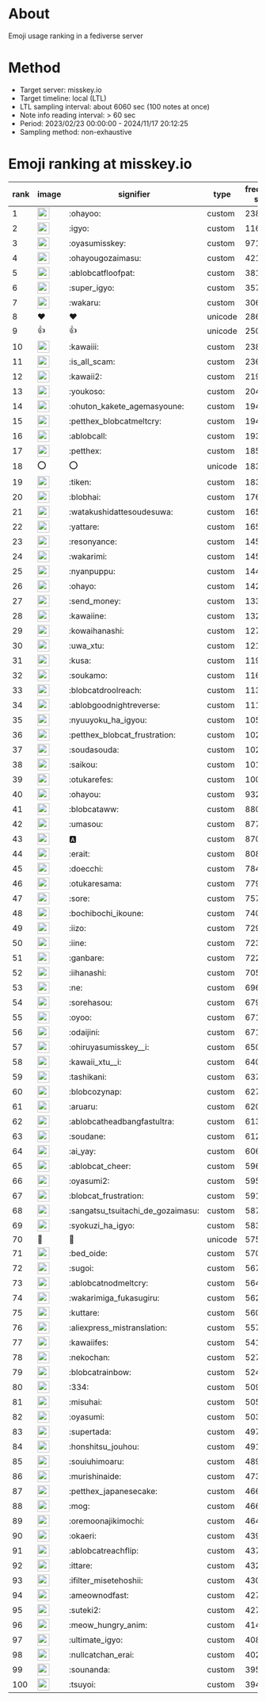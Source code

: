 # About
Emoji usage ranking in a fediverse server

# Method
- Target server: misskey.io
- Target timeline: local (LTL)
- LTL sampling interval: about 6060 sec (100 notes at once)
- Note info reading interval: > 60 sec
- Period: 2023/02/23 00:00:00 - 2024/11/17 20:12:25 
- Sampling method: non-exhaustive

# Emoji ranking at misskey.io

|rank|image|signifier|type|frequency score|
|----|----|----|----|----|
|1|<img height="24" src="https://misskey.io/emoji/ohayoo.webp">|:ohayoo:|custom|238521|
|2|<img height="24" src="https://misskey.io/emoji/igyo.webp">|:igyo:|custom|116169|
|3|<img height="24" src="https://misskey.io/emoji/oyasumisskey.webp">|:oyasumisskey:|custom|97199|
|4|<img height="24" src="https://misskey.io/emoji/ohayougozaimasu.webp">|:ohayougozaimasu:|custom|42197|
|5|<img height="24" src="https://misskey.io/emoji/ablobcatfloofpat.webp">|:ablobcatfloofpat:|custom|38191|
|6|<img height="24" src="https://misskey.io/emoji/super_igyo.webp">|:super_igyo:|custom|35778|
|7|<img height="24" src="https://misskey.io/emoji/wakaru.webp">|:wakaru:|custom|30657|
|8|❤|❤|unicode|28691|
|9|👍|👍|unicode|25080|
|10|<img height="24" src="https://misskey.io/emoji/kawaiii.webp">|:kawaiii:|custom|23832|
|11|<img height="24" src="https://misskey.io/emoji/is_all_scam.webp">|:is_all_scam:|custom|23667|
|12|<img height="24" src="https://misskey.io/emoji/kawaii2.webp">|:kawaii2:|custom|21929|
|13|<img height="24" src="https://misskey.io/emoji/youkoso.webp">|:youkoso:|custom|20457|
|14|<img height="24" src="https://misskey.io/emoji/ohuton_kakete_agemasyoune.webp">|:ohuton_kakete_agemasyoune:|custom|19427|
|15|<img height="24" src="https://misskey.io/emoji/petthex_blobcatmeltcry.webp">|:petthex_blobcatmeltcry:|custom|19400|
|16|<img height="24" src="https://misskey.io/emoji/ablobcall.webp">|:ablobcall:|custom|19371|
|17|<img height="24" src="https://misskey.io/emoji/petthex.webp">|:petthex:|custom|18507|
|18|⭕|⭕|unicode|18358|
|19|<img height="24" src="https://misskey.io/emoji/tiken.webp">|:tiken:|custom|18328|
|20|<img height="24" src="https://misskey.io/emoji/blobhai.webp">|:blobhai:|custom|17679|
|21|<img height="24" src="https://misskey.io/emoji/watakushidattesoudesuwa.webp">|:watakushidattesoudesuwa:|custom|16543|
|22|<img height="24" src="https://misskey.io/emoji/yattare.webp">|:yattare:|custom|16514|
|23|<img height="24" src="https://misskey.io/emoji/resonyance.webp">|:resonyance:|custom|14596|
|24|<img height="24" src="https://misskey.io/emoji/wakarimi.webp">|:wakarimi:|custom|14595|
|25|<img height="24" src="https://misskey.io/emoji/nyanpuppu.webp">|:nyanpuppu:|custom|14441|
|26|<img height="24" src="https://misskey.io/emoji/ohayo.webp">|:ohayo:|custom|14253|
|27|<img height="24" src="https://misskey.io/emoji/send_money.webp">|:send_money:|custom|13391|
|28|<img height="24" src="https://misskey.io/emoji/kawaiine.webp">|:kawaiine:|custom|13275|
|29|<img height="24" src="https://misskey.io/emoji/kowaihanashi.webp">|:kowaihanashi:|custom|12773|
|30|<img height="24" src="https://misskey.io/emoji/uwa_xtu.webp">|:uwa_xtu:|custom|12114|
|31|<img height="24" src="https://misskey.io/emoji/kusa.webp">|:kusa:|custom|11939|
|32|<img height="24" src="https://misskey.io/emoji/soukamo.webp">|:soukamo:|custom|11668|
|33|<img height="24" src="https://misskey.io/emoji/blobcatdroolreach.webp">|:blobcatdroolreach:|custom|11394|
|34|<img height="24" src="https://misskey.io/emoji/ablobgoodnightreverse.webp">|:ablobgoodnightreverse:|custom|11119|
|35|<img height="24" src="https://misskey.io/emoji/nyuuyoku_ha_igyou.webp">|:nyuuyoku_ha_igyou:|custom|10506|
|36|<img height="24" src="https://misskey.io/emoji/petthex_blobcat_frustration.webp">|:petthex_blobcat_frustration:|custom|10291|
|37|<img height="24" src="https://misskey.io/emoji/soudasouda.webp">|:soudasouda:|custom|10254|
|38|<img height="24" src="https://misskey.io/emoji/saikou.webp">|:saikou:|custom|10165|
|39|<img height="24" src="https://misskey.io/emoji/otukarefes.webp">|:otukarefes:|custom|10001|
|40|<img height="24" src="https://misskey.io/emoji/ohayou.webp">|:ohayou:|custom|9321|
|41|<img height="24" src="https://misskey.io/emoji/blobcataww.webp">|:blobcataww:|custom|8801|
|42|<img height="24" src="https://misskey.io/emoji/umasou.webp">|:umasou:|custom|8778|
|43|<img height="24" src="https://misskey.io/emoji/a.webp">|:a:|custom|8709|
|44|<img height="24" src="https://misskey.io/emoji/erait.webp">|:erait:|custom|8084|
|45|<img height="24" src="https://misskey.io/emoji/doecchi.webp">|:doecchi:|custom|7843|
|46|<img height="24" src="https://misskey.io/emoji/otukaresama.webp">|:otukaresama:|custom|7792|
|47|<img height="24" src="https://misskey.io/emoji/sore.webp">|:sore:|custom|7570|
|48|<img height="24" src="https://misskey.io/emoji/bochibochi_ikoune.webp">|:bochibochi_ikoune:|custom|7407|
|49|<img height="24" src="https://misskey.io/emoji/iizo.webp">|:iizo:|custom|7292|
|50|<img height="24" src="https://misskey.io/emoji/iine.webp">|:iine:|custom|7236|
|51|<img height="24" src="https://misskey.io/emoji/ganbare.webp">|:ganbare:|custom|7224|
|52|<img height="24" src="https://misskey.io/emoji/iihanashi.webp">|:iihanashi:|custom|7055|
|53|<img height="24" src="https://misskey.io/emoji/ne.webp">|:ne:|custom|6966|
|54|<img height="24" src="https://misskey.io/emoji/sorehasou.webp">|:sorehasou:|custom|6798|
|55|<img height="24" src="https://misskey.io/emoji/oyoo.webp">|:oyoo:|custom|6715|
|56|<img height="24" src="https://misskey.io/emoji/odaijini.webp">|:odaijini:|custom|6714|
|57|<img height="24" src="https://misskey.io/emoji/ohiruyasumisskey__i.webp">|:ohiruyasumisskey__i:|custom|6504|
|58|<img height="24" src="https://misskey.io/emoji/kawaii_xtu__i.webp">|:kawaii_xtu__i:|custom|6401|
|59|<img height="24" src="https://misskey.io/emoji/tashikani.webp">|:tashikani:|custom|6371|
|60|<img height="24" src="https://misskey.io/emoji/blobcozynap.webp">|:blobcozynap:|custom|6278|
|61|<img height="24" src="https://misskey.io/emoji/aruaru.webp">|:aruaru:|custom|6209|
|62|<img height="24" src="https://misskey.io/emoji/ablobcatheadbangfastultra.webp">|:ablobcatheadbangfastultra:|custom|6135|
|63|<img height="24" src="https://misskey.io/emoji/soudane.webp">|:soudane:|custom|6120|
|64|<img height="24" src="https://misskey.io/emoji/ai_yay.webp">|:ai_yay:|custom|6062|
|65|<img height="24" src="https://misskey.io/emoji/ablobcat_cheer.webp">|:ablobcat_cheer:|custom|5967|
|66|<img height="24" src="https://misskey.io/emoji/oyasumi2.webp">|:oyasumi2:|custom|5958|
|67|<img height="24" src="https://misskey.io/emoji/blobcat_frustration.webp">|:blobcat_frustration:|custom|5911|
|68|<img height="24" src="https://misskey.io/emoji/sangatsu_tsuitachi_de_gozaimasu.webp">|:sangatsu_tsuitachi_de_gozaimasu:|custom|5871|
|69|<img height="24" src="https://misskey.io/emoji/syokuzi_ha_igyo.webp">|:syokuzi_ha_igyo:|custom|5831|
|70|🎉|🎉|unicode|5758|
|71|<img height="24" src="https://misskey.io/emoji/bed_oide.webp">|:bed_oide:|custom|5701|
|72|<img height="24" src="https://misskey.io/emoji/sugoi.webp">|:sugoi:|custom|5675|
|73|<img height="24" src="https://misskey.io/emoji/ablobcatnodmeltcry.webp">|:ablobcatnodmeltcry:|custom|5640|
|74|<img height="24" src="https://misskey.io/emoji/wakarimiga_fukasugiru.webp">|:wakarimiga_fukasugiru:|custom|5624|
|75|<img height="24" src="https://misskey.io/emoji/kuttare.webp">|:kuttare:|custom|5608|
|76|<img height="24" src="https://misskey.io/emoji/aliexpress_mistranslation.webp">|:aliexpress_mistranslation:|custom|5576|
|77|<img height="24" src="https://misskey.io/emoji/kawaiifes.webp">|:kawaiifes:|custom|5417|
|78|<img height="24" src="https://misskey.io/emoji/nekochan.webp">|:nekochan:|custom|5272|
|79|<img height="24" src="https://misskey.io/emoji/blobcatrainbow.webp">|:blobcatrainbow:|custom|5247|
|80|<img height="24" src="https://misskey.io/emoji/334.webp">|:334:|custom|5090|
|81|<img height="24" src="https://misskey.io/emoji/misuhai.webp">|:misuhai:|custom|5053|
|82|<img height="24" src="https://misskey.io/emoji/oyasumi.webp">|:oyasumi:|custom|5036|
|83|<img height="24" src="https://misskey.io/emoji/supertada.webp">|:supertada:|custom|4970|
|84|<img height="24" src="https://misskey.io/emoji/honshitsu_jouhou.webp">|:honshitsu_jouhou:|custom|4915|
|85|<img height="24" src="https://misskey.io/emoji/souiuhimoaru.webp">|:souiuhimoaru:|custom|4897|
|86|<img height="24" src="https://misskey.io/emoji/murishinaide.webp">|:murishinaide:|custom|4731|
|87|<img height="24" src="https://misskey.io/emoji/petthex_japanesecake.webp">|:petthex_japanesecake:|custom|4666|
|88|<img height="24" src="https://misskey.io/emoji/mog.webp">|:mog:|custom|4661|
|89|<img height="24" src="https://misskey.io/emoji/oremoonajikimochi.webp">|:oremoonajikimochi:|custom|4644|
|90|<img height="24" src="https://misskey.io/emoji/okaeri.webp">|:okaeri:|custom|4390|
|91|<img height="24" src="https://misskey.io/emoji/ablobcatreachflip.webp">|:ablobcatreachflip:|custom|4377|
|92|<img height="24" src="https://misskey.io/emoji/ittare.webp">|:ittare:|custom|4324|
|93|<img height="24" src="https://misskey.io/emoji/ifilter_misetehoshii.webp">|:ifilter_misetehoshii:|custom|4306|
|94|<img height="24" src="https://misskey.io/emoji/ameownodfast.webp">|:ameownodfast:|custom|4277|
|95|<img height="24" src="https://misskey.io/emoji/suteki2.webp">|:suteki2:|custom|4270|
|96|<img height="24" src="https://misskey.io/emoji/meow_hungry_anim.webp">|:meow_hungry_anim:|custom|4142|
|97|<img height="24" src="https://misskey.io/emoji/ultimate_igyo.webp">|:ultimate_igyo:|custom|4081|
|98|<img height="24" src="https://misskey.io/emoji/nullcatchan_erai.webp">|:nullcatchan_erai:|custom|4021|
|99|<img height="24" src="https://misskey.io/emoji/sounanda.webp">|:sounanda:|custom|3955|
|100|<img height="24" src="https://misskey.io/emoji/tsuyoi.webp">|:tsuyoi:|custom|3944|
